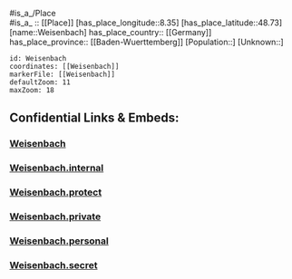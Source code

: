 ﻿---
location: [48.73,8.35] 
mapzoom: [7,12] 
mapmarker: city 
type: City
tags:
- geo/City


SpocWebEntityId: 35510
isDeleted: false
confidential: public

---
#is_a_/Place  
#is_a_ :: [[Place]] 
[has_place_longitude::8.35] 
[has_place_latitude::48.73] 
[name::Weisenbach] 
has_place_country:: [[Germany]]  
has_place_province:: [[Baden-Wuerttemberg]] 
[Population::] 
[Unknown::] 


```leaflet
id: Weisenbach
coordinates: [[Weisenbach]] 
markerFile: [[Weisenbach]] 
defaultZoom: 11 
maxZoom: 18
```


## Confidential Links & Embeds: 

### [Weisenbach](/_public/Earth/Continent/Europe/Europe~Central/Germany/Germany~West/Baden-Wuerttemberg/counties~BW/Rastatt/cities~Rastatt/Gernsbach/City/Weisenbach.md) 

### [Weisenbach.internal](/_internal/Earth/Continent/Europe/Europe~Central/Germany/Germany~West/Baden-Wuerttemberg/counties~BW/Rastatt/cities~Rastatt/Gernsbach/City/Weisenbach.internal.md) 

### [Weisenbach.protect](/_protect/Earth/Continent/Europe/Europe~Central/Germany/Germany~West/Baden-Wuerttemberg/counties~BW/Rastatt/cities~Rastatt/Gernsbach/City/Weisenbach.protect.md) 

### [Weisenbach.private](/_private/Earth/Continent/Europe/Europe~Central/Germany/Germany~West/Baden-Wuerttemberg/counties~BW/Rastatt/cities~Rastatt/Gernsbach/City/Weisenbach.private.md) 

### [Weisenbach.personal](/_personal/Earth/Continent/Europe/Europe~Central/Germany/Germany~West/Baden-Wuerttemberg/counties~BW/Rastatt/cities~Rastatt/Gernsbach/City/Weisenbach.personal.md) 

### [Weisenbach.secret](/_secret/Earth/Continent/Europe/Europe~Central/Germany/Germany~West/Baden-Wuerttemberg/counties~BW/Rastatt/cities~Rastatt/Gernsbach/City/Weisenbach.secret.md) 
